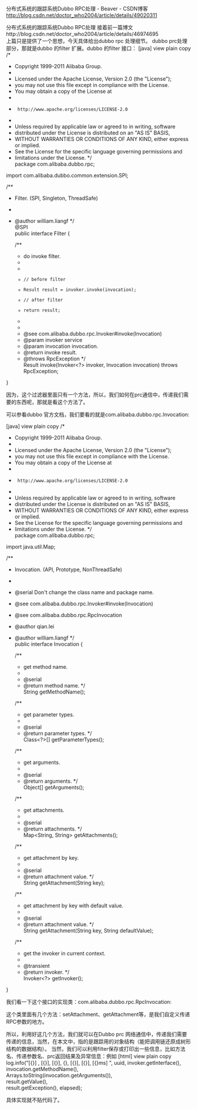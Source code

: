 分布式系统的跟踪系统Dubbo RPC处理 - Beaver - CSDN博客 http://blog.csdn.net/doctor_who2004/article/details/49020311

分布式系统的跟踪系统Dubbo RPC处理
   接着前一篇博文http://blog.csdn.net/doctor_who2004/article/details/46974695      
    上篇只是提供了一个思想，今天具体给出dubbo rpc 处理细节。
   dubbo prc处理部分，那就是dubbo 的filter 扩展。dubbo 的filter 接口：
[java] view plain copy
/* 
 * Copyright 1999-2011 Alibaba Group. 
 *   
 * Licensed under the Apache License, Version 2.0 (the "License"); 
 * you may not use this file except in compliance with the License. 
 * You may obtain a copy of the License at 
 *   
 *      http://www.apache.org/licenses/LICENSE-2.0 
 *   
 * Unless required by applicable law or agreed to in writing, software 
 * distributed under the License is distributed on an "AS IS" BASIS, 
 * WITHOUT WARRANTIES OR CONDITIONS OF ANY KIND, either express or implied. 
 * See the License for the specific language governing permissions and 
 * limitations under the License. 
 */  
package com.alibaba.dubbo.rpc;  
  
import com.alibaba.dubbo.common.extension.SPI;  
  
/** 
 * Filter. (SPI, Singleton, ThreadSafe) 
 *  
 * @author william.liangf 
 */  
@SPI  
public interface Filter {  
  
    /** 
     * do invoke filter. 
     *  
     * <code> 
     * // before filter 
     * Result result = invoker.invoke(invocation); 
     * // after filter 
     * return result; 
     * </code> 
     *  
     * @see com.alibaba.dubbo.rpc.Invoker#invoke(Invocation) 
     * @param invoker service 
     * @param invocation invocation. 
     * @return invoke result. 
     * @throws RpcException 
     */  
    Result invoke(Invoker<?> invoker, Invocation invocation) throws RpcException;  
  
}  

因为，这个过滤器里面只有一个方法，所以，我们如何在prc通信中，传递我们需要的东西呢，那就是看这个方法了。

可以参看dubbo 官方文档，我们要看的就是com.alibaba.dubbo.rpc.Invocation:

[java] view plain copy
/* 
 * Copyright 1999-2011 Alibaba Group. 
 *   
 * Licensed under the Apache License, Version 2.0 (the "License"); 
 * you may not use this file except in compliance with the License. 
 * You may obtain a copy of the License at 
 *   
 *      http://www.apache.org/licenses/LICENSE-2.0 
 *   
 * Unless required by applicable law or agreed to in writing, software 
 * distributed under the License is distributed on an "AS IS" BASIS, 
 * WITHOUT WARRANTIES OR CONDITIONS OF ANY KIND, either express or implied. 
 * See the License for the specific language governing permissions and 
 * limitations under the License. 
 */  
package com.alibaba.dubbo.rpc;  
  
import java.util.Map;  
  
/** 
 * Invocation. (API, Prototype, NonThreadSafe) 
 *  
 * @serial Don't change the class name and package name. 
 * @see com.alibaba.dubbo.rpc.Invoker#invoke(Invocation) 
 * @see com.alibaba.dubbo.rpc.RpcInvocation 
 * @author qian.lei 
 * @author william.liangf 
 */  
public interface Invocation {  
  
    /** 
     * get method name. 
     *  
     * @serial 
     * @return method name. 
     */  
    String getMethodName();  
  
    /** 
     * get parameter types. 
     *  
     * @serial 
     * @return parameter types. 
     */  
    Class<?>[] getParameterTypes();  
  
    /** 
     * get arguments. 
     *  
     * @serial 
     * @return arguments. 
     */  
    Object[] getArguments();  
  
    /** 
     * get attachments. 
     *  
     * @serial 
     * @return attachments. 
     */  
    Map<String, String> getAttachments();  
      
    /** 
     * get attachment by key. 
     *  
     * @serial 
     * @return attachment value. 
     */  
    String getAttachment(String key);  
      
    /** 
     * get attachment by key with default value. 
     *  
     * @serial 
     * @return attachment value. 
     */  
    String getAttachment(String key, String defaultValue);  
  
    /** 
     * get the invoker in current context. 
     *  
     * @transient 
     * @return invoker. 
     */  
    Invoker<?> getInvoker();  
  
}  

我们看一下这个接口的实现类：com.alibaba.dubbo.rpc.RpcInvocation:

这个类里面有几个方法：setAttachment、getAttachment等，是我们自定义传递RPC参数的地方。


所以，利用好这几个方法，我们就可以在Dubbo prc 网络通信中，传递我们需要传递的信息，当然，在本文中，指的是跟踪用的对象结构（能把调用链还原成树形结构的数据结构）。
当然，我们可以利用filter保存或打印出一些信息，比如方法名、传递参数名、prc返回结果及异常信息：例如
[html] view plain copy
            log.info("[{}] , [{}], [{}], {}, [{}], [{}], [{}ms]   ", uuid, invoker.getInterface(),   
invocation.getMethodName(),  
 Arrays.toString(invocation.getArguments()),  
 result.getValue(),   
result.getException(), elapsed);  

具体实现就不贴代码了。
